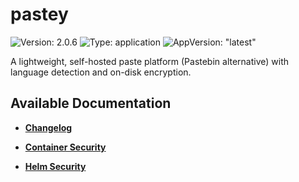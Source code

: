 # pastey

![Version: 2.0.6](https://img.shields.io/badge/Version-2.0.6-informational?style=flat-square) ![Type: application](https://img.shields.io/badge/Type-application-informational?style=flat-square) ![AppVersion: "latest"](https://img.shields.io/badge/AppVersion-"latest"-informational?style=flat-square)

A lightweight, self-hosted paste platform (Pastebin alternative) with language detection and on-disk encryption.

## Available Documentation

- [**Changelog**](CHANGELOG)

- [**Container Security**](container-security)

- [**Helm Security**](helm-security)

